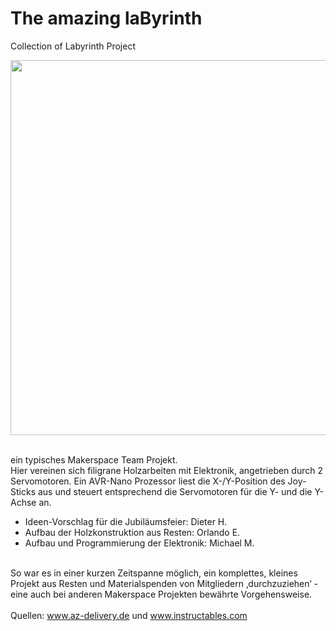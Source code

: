 # The amazing laByrinth
Collection of Labyrinth Project 

<img src="https://github.com/user-attachments/assets/1a9ac950-cdbc-483f-b092-bd9e02b77ef2" width="600"><br><br>

ein typisches Makerspace Team Projekt. <br>Hier vereinen sich filigrane Holzarbeiten mit Elektronik, angetrieben durch 2 Servomotoren. Ein AVR-Nano Prozessor liest die X-/Y-Position des Joy-Sticks aus und steuert entsprechend die Servomotoren für die Y- und die Y-Achse an. 
* Ideen-Vorschlag für die Jubiläumsfeier: Dieter H.
* Aufbau der Holzkonstruktion aus Resten: Orlando E.
* Aufbau und Programmierung der Elektronik: Michael M.
  
<br>So war es in einer kurzen Zeitspanne möglich, ein komplettes, kleines Projekt aus Resten und Materialspenden von Mitgliedern ‚durchzuziehen‘ - eine auch bei anderen Makerspace Projekten bewährte Vorgehensweise.   
<br><br>Quellen: www.az-delivery.de und www.instructables.com
